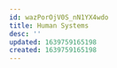 ```yaml
---
id: wazPorOjV0S_nN1YX4wdo
title: Human Systems
desc: ''
updated: 1639759165198
created: 1639759165198
---
```


